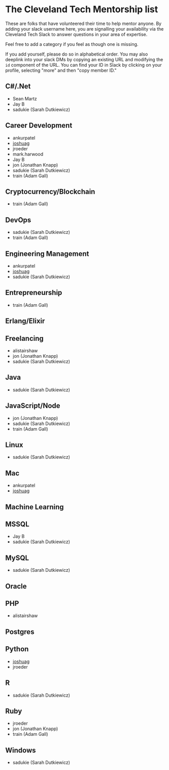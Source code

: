 # The Cleveland Tech Mentorship list

These are folks that have volunteered their time to help mentor anyone. By adding your slack username here, you are signalling your availability via the Cleveland Tech Slack to answer questions in your area of expertise.

Feel free to add a category if you feel as though one is missing.

If you add yourself, please do so in alphabetical order. You may also deeplink into your slack DMs by copying an existing URL and modifying the `id` component of the URL. You can find your ID in Slack by clicking on your profile, selecting "more" and then "copy member ID."

## C#/.Net
* Sean Martz
* Jay B
* sadukie (Sarah Dutkiewicz)

## Career Development
* ankurpatel
* [joshuag](slack://user?team=T04MYHT0G&id=U0NTDNCCA)
* jroeder
* mark.harwood
* Jay B
* jon (Jonathan Knapp)
* sadukie (Sarah Dutkiewicz)
* train (Adam Gall)

## Cryptocurrency/Blockchain
* train (Adam Gall)

## DevOps
* sadukie (Sarah Dutkiewicz)
* train (Adam Gall)

## Engineering Management
* ankurpatel
* [joshuag](slack://user?team=T04MYHT0G&id=U0NTDNCCA)
* sadukie (Sarah Dutkiewicz) 

## Entrepreneurship
* train (Adam Gall)

## Erlang/Elixir

## Freelancing
* alistairshaw
* jon (Jonathan Knapp)
* sadukie (Sarah Dutkiewicz)

## Java
* sadukie (Sarah Dutkiewicz)

## JavaScript/Node
* jon (Jonathan Knapp)
* sadukie (Sarah Dutkiewicz)
* train (Adam Gall)

## Linux
* sadukie (Sarah Dutkiewicz)

## Mac
* ankurpatel
* [joshuag](slack://user?team=T04MYHT0G&id=U0NTDNCCA)

## Machine Learning

## MSSQL
* Jay B
* sadukie (Sarah Dutkiewicz)

## MySQL
* sadukie (Sarah Dutkiewicz)

## Oracle

## PHP
* alistairshaw

## Postgres

## Python
* [joshuag](slack://user?team=T04MYHT0G&id=U0NTDNCCA)
* jroeder

## R
* sadukie (Sarah Dutkiewicz)

## Ruby
* jroeder
* jon (Jonathan Knapp)
* train (Adam Gall)

## Windows
* sadukie (Sarah Dutkiewicz)
